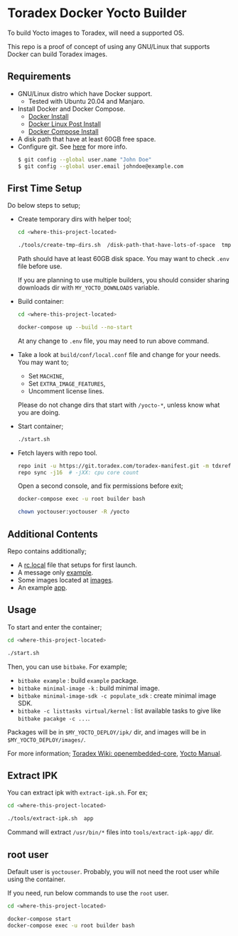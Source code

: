 # Toradex Docker Yocto Builder

To build Yocto images to Toradex, will need a supported OS. 

This repo is a proof of concept of using any GNU/Linux that supports Docker
can build Toradex images.


## Requirements

* GNU/Linux distro which have Docker support.
  * Tested with Ubuntu 20.04 and Manjaro.
* Install Docker and Docker Compose.
  * [Docker Install](https://docs.docker.com/engine/install/) 
  * [Docker Linux Post Install](https://docs.docker.com/engine/install/linux-postinstall/)
  * [Docker Compose Install](https://docs.docker.com/compose/install/)
* A disk path that have at least 60GB free space.
* Configure git. See [here](https://git-scm.com/book/en/v2/Customizing-Git-Git-Configuration) for more info.
  ```bash
  $ git config --global user.name "John Doe"
  $ git config --global user.email johndoe@example.com
  ```


## First Time Setup

Do below steps to setup;

* Create temporary dirs with helper tool;
  ```bash
  cd <where-this-project-located>
  
  ./tools/create-tmp-dirs.sh  /disk-path-that-have-lots-of-space  tmp-dir-name
  ```
  Path should have at least 60GB disk space. You may want to check `.env` file before use.

  If you are planning to use multiple builders, you should consider sharing downloads dir with `MY_YOCTO_DOWNLOADS` variable.
* Build container:
  ```bash
  cd <where-this-project-located>
  
  docker-compose up --build --no-start
  ```
  At any change to `.env` file, you may need to run above command.
* Take a look at `build/conf/local.conf` file and change for your needs. You may want to;
  * Set `MACHINE`,
  * Set `EXTRA_IMAGE_FEATURES`,
  * Uncomment license lines.

  Please do not change dirs that start with `/yocto-*`, unless know what you are doing.

* Start container;
  ```bash
  ./start.sh
  ```

* Fetch layers with repo tool.

  ```bash
  repo init -u https://git.toradex.com/toradex-manifest.git -m tdxref/default.xml -b refs/tags/6.4.0
  repo sync -j16  # -jXX: cpu core count
  ```

  Open a second console, and fix permissions before exit;
  ```bash
  docker-compose exec -u root builder bash

  chown yoctouser:yoctouser -R /yocto
  ```




## Additional Contents

Repo contains additionally;

* A  [rc.local](layers/meta-layer/recipes-fsl/fsl-rc-local/fsl-rc-local/rc.local.etc) file that setups for first launch.
* A message only [example](layers/meta-layer/recipes-example/example/example_0.1.bb).
* Some images located at [images](layers/meta-layer/recipes-images/images).
* An example [app](layers/meta-layer/recipes-software/app/app_git.bb).



## Usage

To start and enter the container;
```bash
cd <where-this-project-located>

./start.sh
```

Then, you can use `bitbake`. For example;
* `bitbake example` : build `example` package.
* `bitbake minimal-image -k` : build minimal image.
* `bitbake minimal-image-sdk -c populate_sdk` : create minimal image SDK.
* `bitbake -c listtasks virtual/kernel` : list available tasks to give like `bitbake pacakge -c ...`.

Packages will be in `$MY_YOCTO_DEPLOY/ipk/` dir, and images will be in `$MY_YOCTO_DEPLOY/images/`.

For more information; [Toradex Wiki: openembedded-core](https://developer.toradex.com/knowledge-base/board-support-package/openembedded-core), [Yocto Manual](https://www.yoctoproject.org/docs/3.1.1/mega-manual/mega-manual.html).


## Extract IPK

You can extract ipk with `extract-ipk.sh`. For ex;
```bash
cd <where-this-project-located>

./tools/extract-ipk.sh  app
```
Command will extract `/usr/bin/*` files into `tools/extract-ipk-app/` dir.


## root user

Default user is `yoctouser`. Probably, you will not need the root user while using the container. 

If you need, run below commands to use the `root` user.
```bash
cd <where-this-project-located>

docker-compose start
docker-compose exec -u root builder bash
```
